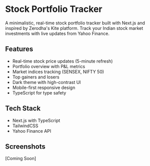 # Stock Portfolio Tracker

A minimalistic, real-time stock portfolio tracker built with Next.js and inspired by Zerodha's Kite platform. Track your Indian stock market investments with live updates from Yahoo Finance.

## Features

- Real-time stock price updates (5-minute refresh)
- Portfolio overview with P&L metrics
- Market indices tracking (SENSEX, NIFTY 50)
- Top gainers and losers
- Dark theme with high-contrast UI
- Mobile-first responsive design
- TypeScript for type safety

## Tech Stack

- Next.js with TypeScript
- TailwindCSS
- Yahoo Finance API

## Screenshots

[Coming Soon]
